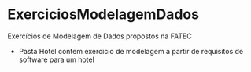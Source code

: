 # ExerciciosModelagemDados
Exercícios de Modelagem de Dados propostos na FATEC

- Pasta Hotel contem exercicio de modelagem a partir de requisitos de software para um hotel

